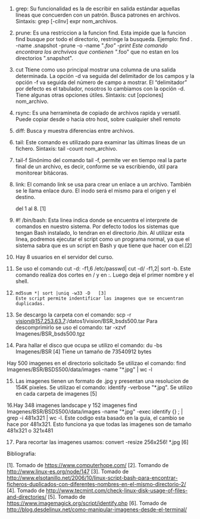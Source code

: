 1. grep:
Su funcionalidad es la de escribir en salida estándar aquellas líneas que concuerden con un patrón. Busca patrones en archivos.
Sintaxis: grep [-cilnv] expr nom_archivos.
2. prune:
Es una restriccion a la funcion find. Esta impide que la funcion find busque por todo el directorio, restringe la busqueda.
Ejemplo: find . -name .snapshot -prune -o -name "*.foo" -print
Este comando encontrara los archvivos que contienen "*.foo" que no estan en los directorios ".snapshot".
3. cut
Ttiene como uso principal mostrar una columna de una salida determinada. La opción -d va seguida del delimitador de los campos y la opción -f va seguida del número de campo a mostrar. El “delimitador” por defecto es el tabulador, nosotros lo cambiamos con la opción -d. Tiene algunas otras opciones útiles.
Sintaxis: cut [opciones] nom_archivo.
4. rsync:
Es una herramineta de copiado de archivos rapida y versatil. Puede copiar desde o hacia otro host, sobre cualquier shell remoto
5. diff:
Busca y muestra diferencias entre archivos.
6. tail:
Este comando es utilizado para examinar las últimas líneas de un fichero.
Sintaxis: tail -count nom_archivo.
7. tail-f
Sinónimo del comando tail -f, permite ver en tiempo real la parte final de un archivo, es decir, conforme se va escribiendo, útil para monitorear bitácoras.
8. link:
El comando link se usa para crear un enlace a un archivo. También se le llama enlace duro. El inodo será el mismo para el origen y el destino.
	
	del 1 al 8. [1]

9. #! /bin/bash:
Esta linea indica donde se encuentra el interprete de comandos en nuestro sistema. Por defecto todos los sistemas que tengan Bash instalado, lo tendran en el directorio /bin. Al utilizar esta linea, podremos ejecutar el script como un programa normal, ya que el sistema sabra que es un script en Bash y que tiene que hacer con el.[2] 
10. Hay 8 usuarios en el servidor del curso.
11. Se uso el comando 
	cut -d: -f1,6 /etc/passwd| cut -d/ -f1,2| sort -b. Este comando realiza dos cortes en / y en :. Luego deja el primer nombre y el shell. 
12. 
	```#! /bin/bash
	md5sum *| sort |uniq -w33 -D   [3]
	Este script permite indentificar las imagenes que se encuentran duplicadas.
13. Se descargo la carpeta con el comando:
	scp -r vision@157.253.63.7:/datos1/vision/BSR_bsds500.tar
Para descomprimirlo se uso el comando:
	tar -xzvf Imagenes/BSR_bsds500.tgz
14. Para hallar el disco que ocupa se utilizo el comando:
	du -bs Imagenes/BSR   [4]
Tiene un tamaño de 73540912 bytes

Hay 500 imagenes en el directorio solicitado
Se utilizao el comando:
	find Imagenes/BSR/BSDS500/data/images -name "*.jpg" | wc -l

15. Las imagenes tienen un formato de .jpg y presentan una resolucion de 154K pixeles.
Se utilizao el comando:
	identify -verbose "*.jpg". Se utilizo en cada carpeta de imagenes [5]

16.Hay 348 imagenes landscape y 152 imagenes 
	find Imagenes/BSR/BSDS500/data/images -name "*.jpg" -exec identify {} \; | grep -i 481x321 | wc -l. Este codigo esta basado en la guia, el cambio se hace por 481x321. Esto funciona ya que todas las imagenes son de tamaño 481x321 o 321x481

17. Para recortar las imagenes usamos:
	convert -resize 256x256! *.jpg [6]

Bibliografia: 

[1]. Tomado de https://www.computerhope.com/
[2]. Tomando de http://www.linux-es.org/node/147
[3]. Tomado de http://www.elsotanillo.net/2006/10/linux-script-bash-para-encontrar-ficheros-duplicados-con-diferentes-nombres-en-el-mismo-directorio-2/
[4]. Tomado de http://www.tecmint.com/check-linux-disk-usage-of-files-and-directories/
[5]. Tomado de https://www.imagemagick.org/script/identify.php 
[6]. Tomado de http://blog.desdelinux.net/como-manipular-imagenes-desde-el-terminal/

